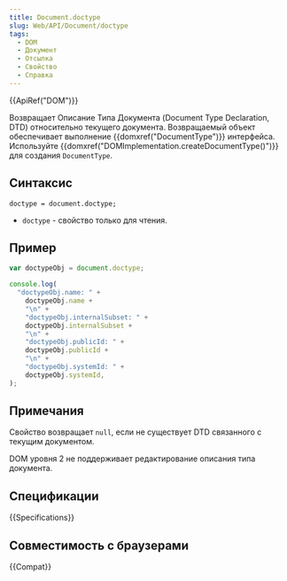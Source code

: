 ```yaml
---
title: Document.doctype
slug: Web/API/Document/doctype
tags:
  - DOM
  - Документ
  - Отсылка
  - Свойство
  - Справка
---
```


{{ApiRef("DOM")}}

Возвращает Описание Типа Документа (Document Type Declaration, DTD) относительно текущего документа. Возвращаемый объект обеспечивает выполнение {{domxref("DocumentType")}} интерфейса. Используйте {{domxref("DOMImplementation.createDocumentType()")}} для создания `DocumentType`.

## Синтаксис

```
doctype = document.doctype;
```

- `doctype` - свойство только для чтения.

## Пример

```js
var doctypeObj = document.doctype;

console.log(
  "doctypeObj.name: " +
    doctypeObj.name +
    "\n" +
    "doctypeObj.internalSubset: " +
    doctypeObj.internalSubset +
    "\n" +
    "doctypeObj.publicId: " +
    doctypeObj.publicId +
    "\n" +
    "doctypeObj.systemId: " +
    doctypeObj.systemId,
);
```

## Примечания

Свойство возвращает `null`, если не существует DTD связанного с текущим документом.

DOM уровня 2 не поддерживает редактирование описания типа документа.

## Спецификации

{{Specifications}}

## Совместимость с браузерами

{{Compat}}
